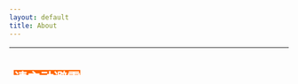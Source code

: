 ```yaml
---
layout: default
title: About
---
```

<table style="height: 50px;" width="440">
<tbody>
<tr>
<td style="width: 250px;">
<h2><span style="background-color: #ff6600; color: #ffffff;">请主动避雷</span></h2>
<h4>立场</h4>
<ul>
<li>共产主义极端XX拳</li>
<li>&ldquo;的&rdquo;&ldquo;地&rdquo;&ldquo;得&rdquo;警察</li>
</ul>
<h4>属性</h4>
<ul>
<li>Gender: XX</li>
<li>Sex: N/A</li>
<li>Orientation: XY</li>
<li>Planet: Trans &amp; Unknown</li>
</ul>
</td>
<td style="width: 250px;">&nbsp;
<h2><span style="background-color: #666699; color: #ffffff;">狡兔三窟</span></h2>
<ul>
<li>Mastodon: <a href="https://m.cmx.im/@ritsu">草莓县</a></li>
<li>Mastodon: <a href="https://slashine.onl/@ArcticZPX">斯拉闪</a></li>
<li>WriteFreely: <a href="https://write.as/arcticzpx/">Write.as</a></li>
<li>WriteFreely: <a href="https://writee.org/arcticzpx">Writee.org</a></li>
</ul>
</td>
</tr>
</tbody>
</table>
